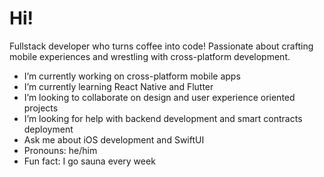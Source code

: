 # Hi!

Fullstack developer who turns coffee into code! Passionate about crafting mobile experiences and wrestling with cross-platform development.

- I’m currently working on cross-platform mobile apps
- I’m currently learning React Native and Flutter
- I’m looking to collaborate on design and user experience oriented projects
- I’m looking for help with backend development and smart contracts deployment 
- Ask me about iOS development and SwiftUI
- Pronouns: he/him
- Fun fact: I go sauna every week
